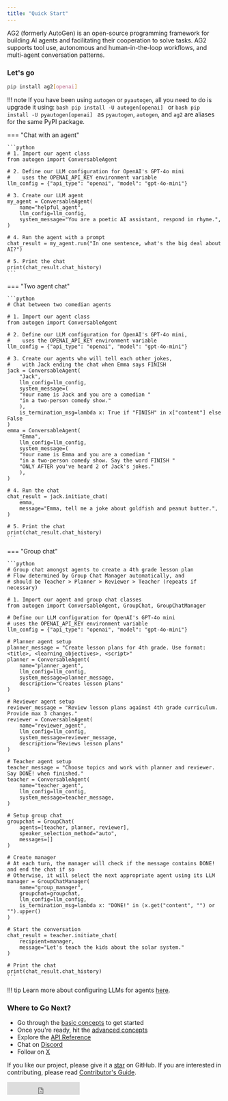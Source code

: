 ```yaml
---
title: "Quick Start"
---
```


AG2 (formerly AutoGen) is an open-source programming framework for building AI agents and facilitating their cooperation to solve tasks. AG2 supports tool use, autonomous and human-in-the-loop workflows, and multi-agent conversation patterns.

### Let's go

```sh
pip install ag2[openai]
```
!!! note
    If you have been using `autogen` or `pyautogen`, all you need to do is upgrade it using:
    ```bash
    pip install -U autogen[openai]
    ```
    or
    ```bash
    pip install -U pyautogen[openai]
    ```
    as `pyautogen`, `autogen`, and `ag2` are aliases for the same PyPI package.

=== "Chat with an agent"

    ```python
    # 1. Import our agent class
    from autogen import ConversableAgent

    # 2. Define our LLM configuration for OpenAI's GPT-4o mini
    #    uses the OPENAI_API_KEY environment variable
    llm_config = {"api_type": "openai", "model": "gpt-4o-mini"}

    # 3. Create our LLM agent
    my_agent = ConversableAgent(
        name="helpful_agent",
        llm_config=llm_config,
        system_message="You are a poetic AI assistant, respond in rhyme.",
    )

    # 4. Run the agent with a prompt
    chat_result = my_agent.run("In one sentence, what's the big deal about AI?")

    # 5. Print the chat
    print(chat_result.chat_history)
    ```

=== "Two agent chat"

    ```python
    # Chat between two comedian agents

    # 1. Import our agent class
    from autogen import ConversableAgent

    # 2. Define our LLM configuration for OpenAI's GPT-4o mini,
    #    uses the OPENAI_API_KEY environment variable
    llm_config = {"api_type": "openai", "model": "gpt-4o-mini"}

    # 3. Create our agents who will tell each other jokes,
    #    with Jack ending the chat when Emma says FINISH
    jack = ConversableAgent(
        "Jack",
        llm_config=llm_config,
        system_message=(
        "Your name is Jack and you are a comedian "
        "in a two-person comedy show."
        ),
        is_termination_msg=lambda x: True if "FINISH" in x["content"] else False
    )
    emma = ConversableAgent(
        "Emma",
        llm_config=llm_config,
        system_message=(
        "Your name is Emma and you are a comedian "
        "in a two-person comedy show. Say the word FINISH "
        "ONLY AFTER you've heard 2 of Jack's jokes."
        ),
    )

    # 4. Run the chat
    chat_result = jack.initiate_chat(
        emma,
        message="Emma, tell me a joke about goldfish and peanut butter.",
    )

    # 5. Print the chat
    print(chat_result.chat_history)
    ```

=== "Group chat"

    ```python
    # Group chat amongst agents to create a 4th grade lesson plan
    # Flow determined by Group Chat Manager automatically, and
    # should be Teacher > Planner > Reviewer > Teacher (repeats if necessary)

    # 1. Import our agent and group chat classes
    from autogen import ConversableAgent, GroupChat, GroupChatManager

    # Define our LLM configuration for OpenAI's GPT-4o mini
    # uses the OPENAI_API_KEY environment variable
    llm_config = {"api_type": "openai", "model": "gpt-4o-mini"}

    # Planner agent setup
    planner_message = "Create lesson plans for 4th grade. Use format: <title>, <learning_objectives>, <script>"
    planner = ConversableAgent(
        name="planner_agent",
        llm_config=llm_config,
        system_message=planner_message,
        description="Creates lesson plans"
    )

    # Reviewer agent setup
    reviewer_message = "Review lesson plans against 4th grade curriculum. Provide max 3 changes."
    reviewer = ConversableAgent(
        name="reviewer_agent",
        llm_config=llm_config,
        system_message=reviewer_message,
        description="Reviews lesson plans"
    )

    # Teacher agent setup
    teacher_message = "Choose topics and work with planner and reviewer. Say DONE! when finished."
    teacher = ConversableAgent(
        name="teacher_agent",
        llm_config=llm_config,
        system_message=teacher_message,
    )

    # Setup group chat
    groupchat = GroupChat(
        agents=[teacher, planner, reviewer],
        speaker_selection_method="auto",
        messages=[]
    )

    # Create manager
    # At each turn, the manager will check if the message contains DONE! and end the chat if so
    # Otherwise, it will select the next appropriate agent using its LLM
    manager = GroupChatManager(
        name="group_manager",
        groupchat=groupchat,
        llm_config=llm_config,
        is_termination_msg=lambda x: "DONE!" in (x.get("content", "") or "").upper()
    )

    # Start the conversation
    chat_result = teacher.initiate_chat(
        recipient=manager,
        message="Let's teach the kids about the solar system."
    )

    # Print the chat
    print(chat_result.chat_history)
    ```

!!! tip
    Learn more about configuring LLMs for agents
    [here](/docs/user-guide/basic-concepts/llm-configuration).


### Where to Go Next?

- Go through the [basic concepts](/docs/user-guide/basic-concepts/installing-ag2) to get started
- Once you're ready, hit the [advanced concepts](/docs/user-guide/advanced-concepts/rag)
- Explore the [API Reference](/docs/api-reference/autogen/overview)
- Chat on [Discord](https://discord.gg/pAbnFJrkgZ)
- Follow on [X](https://x.com/ag2oss)

If you like our project, please give it a [star](https://github.com/ag2ai/ag2) on GitHub. If you are interested in contributing, please read [Contributor's Guide](/contributor-guide/contributing).

<iframe
  src="https://ghbtns.com/github-btn.html?user=ag2ai&amp;repo=ag2&amp;type=star&amp;count=true&amp;size=large"
  frameborder="0"
  scrolling="0"
  width="170"
  height="30"
  title="GitHub"
></iframe>
